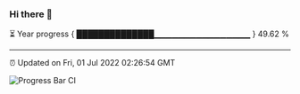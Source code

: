 ### Hi there 👋

⏳ Year progress { ██████████████▁▁▁▁▁▁▁▁▁▁▁▁▁▁▁▁ } 49.62 %

---

⏰ Updated on Fri, 01 Jul 2022 02:26:54 GMT

![Progress Bar CI](https://github.com/ZhaoGui/ZhaoGui/workflows/Progress%20Bar%20CI/badge.svg)
